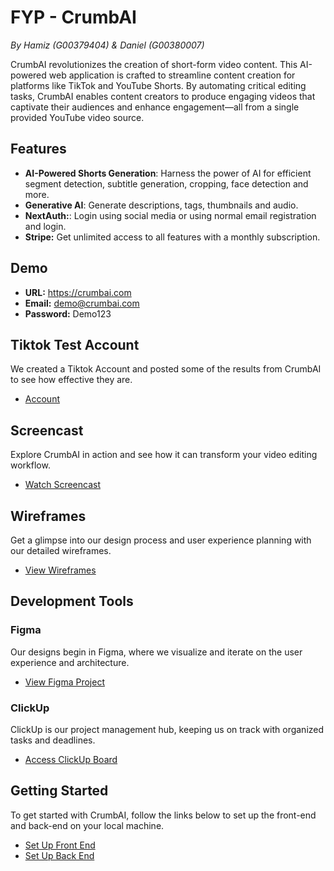 # FYP - CrumbAI

_By Hamiz (G00379404) & Daniel (G00380007)_

CrumbAI revolutionizes the creation of short-form video content. This AI-powered web application is crafted to streamline content creation for platforms like TikTok and YouTube Shorts. By automating critical editing tasks, CrumbAI enables content creators to produce engaging videos that captivate their audiences and enhance engagement—all from a single provided YouTube video source.

## Features

- **AI-Powered Shorts Generation**: Harness the power of AI for efficient segment detection, subtitle generation, cropping, face detection and more.
- **Generative AI**: Generate descriptions, tags, thumbnails and audio.
- **NextAuth:**: Login using social media or using normal email registration and login.
- **Stripe:** Get unlimited access to all features with a monthly subscription.

## Demo

- **URL:** https://crumbai.com
- **Email:** demo@crumbai.com
- **Password:** Demo123

## Tiktok Test Account

We created a Tiktok Account and posted some of the results from CrumbAI to see how effective they are.

- [Account](https://www.tiktok.com/@crumbshorts)

## Screencast

Explore CrumbAI in action and see how it can transform your video editing workflow.

- [Watch Screencast](#)

## Wireframes

Get a glimpse into our design process and user experience planning with our detailed wireframes.

- [View Wireframes](https://github.com/HamzDevelopment/CrumbAI/tree/main/WIREFRAMES)

## Development Tools

### Figma

Our designs begin in Figma, where we visualize and iterate on the user experience and architecture.

- [View Figma Project](https://www.figma.com/file/mCqg33JAgY8THT4YfxQBLt/CrumbAI?type=whiteboard&node-id=0%3A1&t=E0eyaIER22gMJScG-1)

### ClickUp

ClickUp is our project management hub, keeping us on track with organized tasks and deadlines.

- [Access ClickUp Board](https://app.clickup.com/9015145729/v/s/90150323474)

## Getting Started

To get started with CrumbAI, follow the links below to set up the front-end and back-end on your local machine.

- [Set Up Front End](https://github.com/HamzDevelopment/CrumbAI/tree/main/FRONTEND/crumbai)
- [Set Up Back End](https://github.com/HamzDevelopment/CrumbAI/tree/main/BACKEND/AI)
